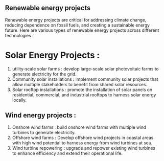 ## Renewable energy projects
Renewable energy projects are critical for addressing climate change, reducing dependence on fossil fuels, and creating a sustainable energy future. Here are various types of renewable energy projects across different technologies :
# Solar Energy Projects : 
1. utility-scale solar farms : develop large-scale solar photovoitaic farms to generate electricity for the grid.
2. Community solar installations : Implement community solar projects that allow multiple stakeholders to benefit from shared solar resources.
3. Solar rooftop installations : promote the installation of solar panels on residential, commercial, and industrial rooftops to harness solar energy locally.

## Wind energy projects : 
1. Onshore wind farms : build onshore wind farms with multiple wind turbines to generate electricity.
2. Offshore wind farms : Develop offshore wind projects in coastal areas with high wind potential to harness energy from wind turbines at sea.
3. Wind turbine repowering : upgrade and repower existing wind turbines to enhance efficiency and extend their operational life. 
